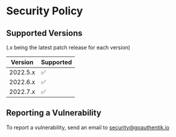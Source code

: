 # Security Policy

## Supported Versions

(.x being the latest patch release for each version)

| Version    | Supported          |
| ---------- | ------------------ |
| 2022.5.x   | :white_check_mark: |
| 2022.6.x   | :white_check_mark: |
| 2022.7.x   | :white_check_mark: |

## Reporting a Vulnerability

To report a vulnerability, send an email to [security@goauthentik.io](mailto:security@goauthentik.io)
